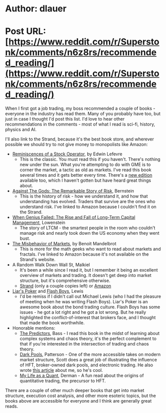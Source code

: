 # Author: dlauer
# Post URL: [https://www.reddit.com/r/Superstonk/comments/n6z8rs/recommended_reading/](https://www.reddit.com/r/Superstonk/comments/n6z8rs/recommended_reading/)


When I first got a job trading, my boss recommended a couple of books - everyone in the industry has read them. Many of you probably have too, but just in case I thought I'd post this list. I'd love to hear other recommendations in the comments - most of what I read is sci-fi, history, physics and AI.

I'll also link to the Strand, because it's the best book store, and wherever possible we should try to not give money to monopolists like Amazon:

* [Reminiscences of a Stock Operator](https://www.strandbooks.com/product/9780486439266?title=reminiscences_of_a_stock_operator), by Edwin Lefevre
   * This is the classic. You must read this if you haven't. There's nothing new under the sun. What you're attempting to do with GME is to corner the market, a tactic as old as markets. I've read this book several times and it gets better every time. There's a [new edition](https://www.strandbooks.com/product/9780470481592?title=reminiscences_of_a_stock_operator_with_new_commentary_and_insights_on_the_life_and_times_of_jesse_livermore) available too, which I haven't gotten but have heard great things about.
* [Against The Gods: The Remarkable Story of Risk](https://www.amazon.com/gp/product/0471295639/ref=as_li_tl?ie=UTF8&camp=1789&creative=9325&creativeASIN=0471295639&linkCode=as2&tag=urvinai-20&linkId=43635b8d6bd06a5e37fbd6f8de072107), Bernstein
   * This is the history of risk - how we understand it, and how that understanding has evolved. Traders that survive are the ones who understand risk. I've linked to Amazon because I couldn't find it on the Strand.
* [When Genius Failed: The Rise and Fall of Long-Term Capital Management](https://www.strandbooks.com/product/9780375758256?title=when_genius_failed_the_rise_and_fall_of_longterm_capital_management), Lowenstein
   * The story of LTCM - the smartest people in the room who couldn't manage risk and nearly took down the US economy when they went bust.
* [The Misbehavior of Markets](https://www.amazon.com/gp/product/0465043577/ref=as_li_tl?ie=UTF8&camp=1789&creative=9325&creativeASIN=0465043577&linkCode=as2&tag=urvinai-20&linkId=baf61ff7c5fd646b8e1e82d45ffca496), by Benoit Mandelbrot
   * This is more for the math geeks who want to read about markets and fractals. I've linked to Amazon because it's not available on the Strand's website.
* A Random Walk Down Wall St, Malkiel
   * It's been a while since I read it, but I remember it being an excellent overview of markets and trading. It doesn't get deep into market structure, but it's comprehensive otherwise.
   * [Strand](https://www.strandbooks.com/product/9780393358384?title=a_random_walk_down_wall_street_the_timetested_strategy_for_successful_investing_twelfth_edition) (only a couple copies left) or [Amazon](https://www.amazon.com/gp/product/0393358380/ref=as_li_tl?ie=UTF8&camp=1789&creative=9325&creativeASIN=0393358380&linkCode=as2&tag=urvinai-20&linkId=a4f466dfc73482a77ac3fee3a9ba3062)
* [Liar's Poker](https://www.strandbooks.com/product/9780140143454?title=liars_poker_rising_through_the_wreckage_on_wall_street) and [Flash Boys](https://www.strandbooks.com/product/9780393351590?title=flash_boys_a_wall_street_revolt), Lewis
   * I'd be remiss if I didn't call out Michael Lewis (who I had the pleasure of meeting when he was writing Flash Boys). Liar's Poker is an awesome book about the bond trading culture. Flash Boys has some issues - he got a lot right and he got a lot wrong. But he really highlighted the conflict-of-interest that brokers face, and I thought that made the book worthwhile. 
* Honorable mentions:
   * [The Predictors](https://www.strandbooks.com/product/9780805057577?title=predictors_how_a_band_of_maverick_physicists_used_chaos_theory_to_trade_their_way_to_a_fortune_on_wall_street), Bass - I read this book in the midst of learning about complex systems and chaos theory, it's the perfect complement to that if you're interested in the intersection of trading and chaos theory.
   * [Dark Pools](https://www.strandbooks.com/product/9780307887184?title=dark_pools_the_rise_of_the_machine_traders_and_the_rigging_of_the_us_stock_market), Patterson - One of the more accessible takes on modern market structure, Scott does a great job of illustrating the influence of HFT, broker-owned dark pools, and electronic trading. He also wrote [this article](https://www.wsj.com/articles/SB10000872396390443890304578006603819735098) about me, so he's cool.
   * [My Life as a Quant](https://www.strandbooks.com/product/9780470192733?title=my_life_as_a_quant_reflections_on_physics_and_finance), Derman - A fun read about the origins of quantitative trading, the precursor to HFT.

There are a couple of other much deeper books that get into market structure, execution cost analysis, and other more esoteric topics, but the books above are accessible for everyone and I think are generally great reads.